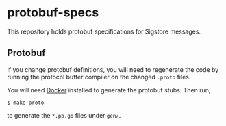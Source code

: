 # protobuf-specs

This repository holds protobuf specifications for Sigstore messages.

## Protobuf

If you change protobuf definitions, you will need to regenerate the code by running the protocol buffer compiler on the changed `.proto` files.

You will need [Docker](https://docs.docker.com/get-docker/) installed to generate the protobuf stubs. Then run, 

```
$ make proto
```

to generate the `*.pb.go` files under `gen/`.